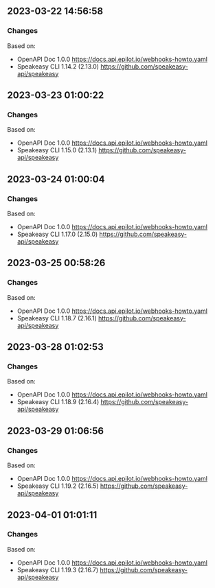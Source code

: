 

## 2023-03-22 14:56:58
### Changes
Based on:
- OpenAPI Doc 1.0.0 https://docs.api.epilot.io/webhooks-howto.yaml
- Speakeasy CLI 1.14.2 (2.13.0) https://github.com/speakeasy-api/speakeasy

## 2023-03-23 01:00:22
### Changes
Based on:
- OpenAPI Doc 1.0.0 https://docs.api.epilot.io/webhooks-howto.yaml
- Speakeasy CLI 1.15.0 (2.13.1) https://github.com/speakeasy-api/speakeasy

## 2023-03-24 01:00:04
### Changes
Based on:
- OpenAPI Doc 1.0.0 https://docs.api.epilot.io/webhooks-howto.yaml
- Speakeasy CLI 1.17.0 (2.15.0) https://github.com/speakeasy-api/speakeasy

## 2023-03-25 00:58:26
### Changes
Based on:
- OpenAPI Doc 1.0.0 https://docs.api.epilot.io/webhooks-howto.yaml
- Speakeasy CLI 1.18.7 (2.16.1) https://github.com/speakeasy-api/speakeasy

## 2023-03-28 01:02:53
### Changes
Based on:
- OpenAPI Doc 1.0.0 https://docs.api.epilot.io/webhooks-howto.yaml
- Speakeasy CLI 1.18.9 (2.16.4) https://github.com/speakeasy-api/speakeasy

## 2023-03-29 01:06:56
### Changes
Based on:
- OpenAPI Doc 1.0.0 https://docs.api.epilot.io/webhooks-howto.yaml
- Speakeasy CLI 1.19.2 (2.16.5) https://github.com/speakeasy-api/speakeasy

## 2023-04-01 01:01:11
### Changes
Based on:
- OpenAPI Doc 1.0.0 https://docs.api.epilot.io/webhooks-howto.yaml
- Speakeasy CLI 1.19.3 (2.16.7) https://github.com/speakeasy-api/speakeasy